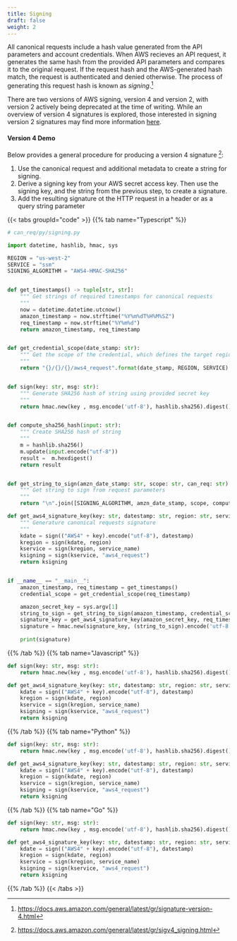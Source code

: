 ```yaml
---
title: Signing
draft: false
weight: 2
---
```


All canonical requests include a hash value generated from the API parameters and account credentials. When AWS recieves an API request, it generates the same hash from the provided API parameters and compares it to the original request. If the request hash and the AWS-generated hash match, the request is authenticated and denied otherwise. The process of generating this request hash is known as _signing_.[^1]

There are two versions of AWS signing, version 4 and version 2, with version 2 actively being deprecated at the time of writing. While an overview of version 4 signatures is explored, those interested in signing version 2 signatures may find more information [here](https://docs.aws.amazon.com/general/latest/gr/signature-version-2.html).

#### Version 4 Demo

Below provides a general procedure for producing a version 4 signature [^2]:

1. Use the canonical request and additional metadata to create a string for signing.
2. Derive a signing key from your AWS secret access key. Then use the signing key, and the string from the previous step, to create a signature.
3. Add the resulting signature ot the HTTP request in a header or as a query string parameter

{{< tabs groupId="code" >}}
{{% tab name="Typescript" %}}
```py
# can_req/py/signing.py

import datetime, hashlib, hmac, sys

REGION = "us-west-2"
SERVICE = "ssm"
SIGNING_ALGORITHM = "AWS4-HMAC-SHA256"


def get_timestamps() -> tuple[str, str]:
    """ Get strings of required timestamps for canonical requests
    """
    now = datetime.datetime.utcnow()
    amazon_timestamp = now.strftime("%Y%m%dT%H%M%SZ")
    req_timestamp = now.strftime("%Y%m%d")
    return amazon_timestamp, req_timestamp


def get_credential_scope(date_stamp: str):
    """ Get the scope of the credential, which defines the target region and service
    """
    return "{}/{}/{}/aws4_request".format(date_stamp, REGION, SERVICE)


def sign(key: str, msg: str):
    """ Generate SHA256 hash of string using provided secret key
    """
    return hmac.new(key , msg.encode('utf-8'), hashlib.sha256).digest()


def compute_sha256_hash(input: str):
    """ Create SHA256 hash of string
    """
    m = hashlib.sha256()
    m.update(input.encode("utf-8"))
    result =  m.hexdigest()
    return result


def get_string_to_sign(amzn_date_stamp: str, scope: str, can_req: str):
    """ Get string to sign from request parameters
    """
    return "\n".join([SIGNING_ALGORITHM, amzn_date_stamp, scope, compute_sha256_hash(can_req)])

def get_aws4_signature_key(key: str, datestamp: str, region: str, service_name: str):
    """ Generature canonical requests signature
    """
    kdate = sign(("AWS4" + key).encode("utf-8"), datestamp)
    kregion = sign(kdate, region)
    kservice = sign(kregion, service_name)
    ksigning = sign(kservice, "aws4_request")
    return ksigning


if __name__ == "__main__":
    amazon_timestamp, req_timestamp = get_timestamps()
    credential_scope = get_credential_scope(req_timestamp)

    amazon_secret_key = sys.argv[1]
    string_to_sign = get_string_to_sign(amazon_timestamp, credential_scope, "hello")
    signature_key = get_aws4_signature_key(amazon_secret_key, req_timestamp, REGION, SERVICE)
    signature = hmac.new(signature_key, (string_to_sign).encode('utf-8'), hashlib.sha256).hexdigest()
    
    print(signature)
```
{{% /tab %}}
{{% tab name="Javascript" %}}
```py
def sign(key: str, msg: str):
    return hmac.new(key , msg.encode('utf-8'), hashlib.sha256).digest()

def get_aws4_signature_key(key: str, datestamp: str, region: str, service_name: str):
    kdate = sign(("AWS4" + key).encode("utf-8"), datestamp)
    kregion = sign(kdate, region)
    kservice = sign(kregion, service_name)
    ksigning = sign(kservice, "aws4_request")
    return ksigning
```
{{% /tab %}}
{{% tab name="Python" %}}
```py
def sign(key: str, msg: str):
    return hmac.new(key , msg.encode('utf-8'), hashlib.sha256).digest()

def get_aws4_signature_key(key: str, datestamp: str, region: str, service_name: str):
    kdate = sign(("AWS4" + key).encode("utf-8"), datestamp)
    kregion = sign(kdate, region)
    kservice = sign(kregion, service_name)
    ksigning = sign(kservice, "aws4_request")
    return ksigning
```
{{% /tab %}}
{{% tab name="Go" %}}
```py
def sign(key: str, msg: str):
    return hmac.new(key , msg.encode('utf-8'), hashlib.sha256).digest()

def get_aws4_signature_key(key: str, datestamp: str, region: str, service_name: str):
    kdate = sign(("AWS4" + key).encode("utf-8"), datestamp)
    kregion = sign(kdate, region)
    kservice = sign(kregion, service_name)
    ksigning = sign(kservice, "aws4_request")
    return ksigning
```
{{% /tab %}}
{{< /tabs >}}

[^1]: https://docs.aws.amazon.com/general/latest/gr/signature-version-4.html

[^2]: https://docs.aws.amazon.com/general/latest/gr/sigv4_signing.html
    